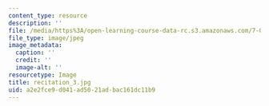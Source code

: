 ```yaml
---
content_type: resource
description: ''
file: /media/https%3A/open-learning-course-data-rc.s3.amazonaws.com/7-013-introductory-biology-spring-2018/a2e2fce9d041ad5021adbac161dc11b9_recitation_3.jpg
file_type: image/jpeg
image_metadata:
  caption: ''
  credit: ''
  image-alt: ''
resourcetype: Image
title: recitation_3.jpg
uid: a2e2fce9-d041-ad50-21ad-bac161dc11b9
---
```

